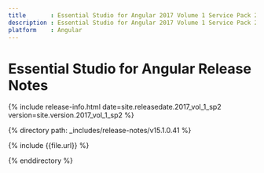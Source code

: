 ```yaml
---
title 		: Essential Studio for Angular 2017 Volume 1 Service Pack 2  Release Notes
description : Essential Studio for Angular 2017 Volume 1 Service Pack 2  Release Notes
platform 	: Angular
---
```


# Essential Studio for Angular Release Notes

{% include release-info.html date=site.releasedate.2017_vol_1_sp2 version=site.version.2017_vol_1_sp2 %} 

{% directory path: _includes/release-notes/v15.1.0.41 %}

{% include {{file.url}} %}

{% enddirectory %}